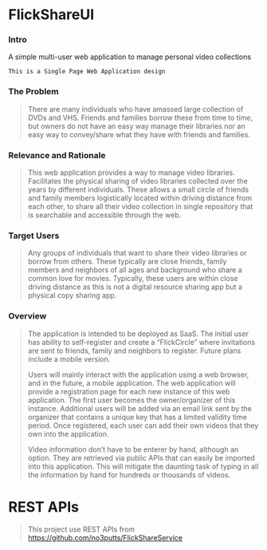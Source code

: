 # FlickShareUI

### Intro

A simple multi-user web application to manage personal video collections

    This is a Single Page Web Application design


### The Problem

> There are many individuals who have amassed large collection of DVDs and VHS. Friends and families borrow these from time to time, but owners do not have an easy way manage their libraries nor an easy way to convey/share what they have with friends and families.

### Relevance and Rationale

> This web application provides a way to manage video libraries. Facilitates the physical sharing of video libraries collected over the years by different individuals.  These allows a small circle of friends and family members logistically located within driving distance from each other, to share all their video collection in single repository that is searchable and accessible through the web.  

### Target Users

> Any groups of individuals that want to share their video libraries or borrow from others. These typically are close friends, family members and neighbors of all ages and background who share a common love for movies.  Typically, these users are within close driving distance as this is not a digital resource sharing app but a physical copy sharing app.

### Overview

> The application is intended to be deployed as SaaS.   The initial user has ability to self-register and create a “FlickCircle” where invitations are sent to friends, family and neighbors to register.  Future plans include a mobile version.  
>
> Users will mainly interact with the application using a web browser, and in the future, a mobile application.  The web application will provide a registration page for each new instance of this web application.  The first user becomes the owner/organizer of this instance.  Additional users will be added via an email link sent by the organizer that contains a unique key that has a limited validity time period.  Once registered, each user can add their own videos that they own into the application.
>
>Video information don’t have to be enterer by hand, although an option. They are retrieved via public APIs that can easily be imported into this application.  This will mitigate the daunting task of typing in all the information by hand for hundreds or thousands of videos.

# REST APIs

> This project use REST APIs from https://github.com/no3putts/FlickShareService
